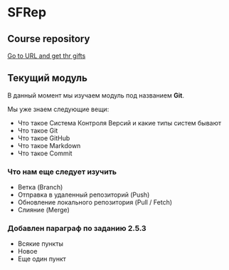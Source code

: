 # SFRep
## Course repository
[Go to URL and get thr gifts](https://www.getgifted.com/)

## Текущий модуль
В данный момент мы изучаем модуль под названием **Git**.

Мы уже знаем следующие вещи:
* Что такое Система Контроля Версий и какие типы систем бывают
* Что такое Git
* Что такое GitHub
* Что такое Markdown
* Что такое Commit 

### Что нам еще следует изучить
* Ветка (Branch)
* Отправка в удаленный репозиторий (Push)
* Обновление локального репозитория (Pull / Fetch)
* Слияние (Merge)

### Добавлен параграф по заданию 2.5.3
* Всякие пункты
* Новое
* Еще один пункт
